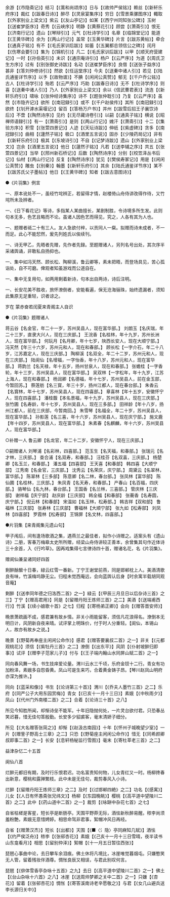 <!-- { "loadSidebar": true } -->
余游【《市隐斋记》】结习【《暠和尚颂序》】日与【《故帅严侯铭》】赖丝【《新轩乐府序》】裁红【《跋春日诗》】醉尽【《灵泉宴集序》】穷日【《雪景乘骡图序》】輙取【《外家别业上梁文》】紫云【《友山亭记》】如某【《西宁州同知张公碑》】玉树【《送崔梦臣序》】奇秀【《云峡序》】明静【《黄蔡花引》】顾尝【《萧斋引》】恨无【《济南行记》】遗山【《琴辩引》】元气【《杜诗学引》】名章【《临锦堂记》】能道【《王黄华碑》】余为【《两山行记》】盖常【《玉黄华碑》】片言【《跋苏黄帖》】牵合【《通真子铭》】有不【《毛氏家训后跋》】如蓄【《五翼都总领信公之碑》】闰月【《伤寒会要引》】集为【《锦机引》】凡二【《毛氏家训后跋》】以甲【《顺天府营建记》】一时【《孙伯英引》】未识【《通宗庵诗引》】杨户【《云严序》】为道【《周氏卫生方序》】过有【《别张御史诗跋》】名动【《送崔梦臣序》】良借【《送张子益序》】甚非【《答刘仲修诗引》】然欲【《任运堂序》】今夫【《送秦中诸人引》】若见【《陆氏通鉴详节序》】以予【《故物谱》】不腆【《闲闲公真赞》】郁无【《千户乔公铭》】古人【《杜诗学引》】殆若【《云严序》】巧助【《跋春日诗》】无不【《杜诗学序》】则喜【《送秦中诸人引》】乃人【《外家别业上梁文》】余以《信武曹君表》】流连【《新轩乐府引》】啸咏【《张仲经诗集序》】诗不【《题张仲耽引》】乃复【《云严序》】虽然【《市隐齐记》】欲所【《南冠録引》】或不【《千户赵侯传》】其所【《南冠録引》】欲终【《钊开滹水渠堰记》】留百【《答杨万户书》】并州【《跋雪后招王子襄饮诗后》】不啻【《陶然诗序》】见约【《无尽藏诗卷引》】以嗣【《通真子铭》】横说【《昭禅师语録引》】有一【《萧斋引》】是则【《两山行记》】媿汗【《萧斋引》】十二【《集验方序》】积雪【《张萱四景记》】人迹【《天坛诗跋》】伸纸【《紫虚碑》】贪多【《南冠録引》】曲相【《蘧然子铭》】极口【《酒里五言说》】固亦【《少陵药局记》】非有【《新轩乐府引》】极其【《东坡诗引》】不自【《记梦诗跋》】遗山【《外家别业上梁文》】岂余【《酒里五言说》】他日【《蘧然子铭》】凡若【《送李辅之序》】共五【《张萱四景记》】当举【《邢州新石桥记》】后数【《陶然诗序》】分别【《校笠泽丛书后记》】仙材【《两山行记》】反复【《陶然诗序》】犹见【《樊侯寿冢记》】用是【《闲闲公真赞》】雕虫【《别秦》】翰墨【《新轩乐府引》】其余【《陆氏通鉴详节序》】某不【《跋苏氏父子墨帖》】他日【《王黄华碑》】知者【《跋古意图诗》】

●《片羽集》例言

一、原本讹处不一，虽经竹垞辨正，若留得才情，赵楼倚山舟侍讲改得作待，又竹垞所未及辨者。

一、《日下看花记》等诗，多指某人某曲擅长，某剧制胜，令诗境多所生发。此则句本无多，色艺且略而不论。虽诸人因色艺而得见，究之，人各有其为人也。

一、题赠者祗二十有三人。友人急欲付梓，以贡同人一粲。拟赠而诗未成者，不一而足。此心不能恝然，爰先列姓氏以俟续刊。

一、诗无甲乙，先晤者先赠，先作者先録。至题赠诸人，另列名号出处，其次序半采诸舆诵，非敢私自扬抑也。

一、集中如冯天然、顾长松、陶柳溪，鲁云卿等，素未把晤，而登场具见，苦心孤诣处，自不可磨。俾观者知虽游戏而公道自在。

一、集中无复用句，如两用剩着新诗，句本出自两诗，诗后注明。

一、长安花美不胜收，旅怀潦倒者，安能看遍，保无沧海骊珠，始终遗漏者，须知此集原无足重轻，识者谅之。

岁在 蒙赤奋若闰夏来青阁主人自识

●《片羽集》题赠诸人

蒋云谷【名金官，年二十一岁，苏州吴县人，现在富华部。】
刘朗玉【名庆瑞，年二十三岁，直隶大兴人，现在三庆部。】
王浣香【名桂林，年十九岁，苏州长洲人，现在富华部。】
何玩月【名月卿，年十七岁，陜西长安人，现在大顺宁部。】
冯天然【年三十六岁，苏州元和人，现在和春部。】
顾长松【一字介石，年二十八岁，江苏嘉定人，现在三庆部。】
陶柳溪【名双全，年二十二岁，苏州元和人，现在三庆部。】
陆阆仙【名增福，一字怡香，年十八岁，苏州元和人，现在富华部。】
蒋韵兰【名天禄，年十五岁，扬州甘泉人，现在和春部。】
张蟾桂【一字香轮，年十三岁，苏州吴县人，现在富华部。】
吴双林【一字松年，年十九岁，江苏上海人，现在和春部。】
杨润卿【名德福，年十七岁，苏州吴县人，前在金玉部，今暂回苏。】
蔡莲舫【名三寳，年三十岁，扬州江都人，现在春台部。】
朱香云【名寳林，年十七岁，苏州吴县人，现在四喜部。】
章喜林【年十五岁，安徽怀宁人，现在四喜部。】
潘桂馥【本名景福，年十九岁，苏州吴县人，现在三庆部。】
张竹圃【名寿龄，年十七岁，苏州吴县人，现在三多部。】
田祥龄【年十八岁，扬州江都人，前在三庆部，今暂南回。】
朱雪琴【名福全，年二十岁，苏州吴县人，现在富华部。】
孙影莲【名三喜，年十六岁，苏州吴县人，现在庆宁部。】
施文鹿【年十四岁，苏州吴县人，现在富华部。】
朱素春【名麒麟，年十六岁，苏州吴县人，现在富华部。】

○补赠一人
鲁云卿【名龙官，年二十二岁，安徽怀宁人，现在三庆部。】

○嗣赠诸人
刘琴浦【名彩林，四喜部。】
范玉生【名天福，和春部。】
张瑞元【名才林，三庆部。】
查合浦【名双寿，和春部。】
汪桂芬【名双喜，三庆部。】
杨楚卿【名玉兰，和春部。】
潘五福【四喜部】
王天喜【和春部】
韩四喜【大顺宁部】
江秀南【名金官，三庆部。】
沈秀云【名荣庆，庆宁部。】
周黛云【名翠林，富华部。】
陈翠林【三多部】
陈意卿【名二林，春台部。】
张凤林【富华部】
陈仙圃【名桂林，三庆部。】
朱凤青【名天寿，和春部。】
产春山【名百福，四庆部。】
骆琴仙【名九林，春台部。】
王国香【名兰林，三喜部。】
管庆林【三庆部】
谢祥福【庆宁部】
赵庆龄【三庆部】
韩全福【和春部】
张蘅香【名寿圆，庆宁部。】
倪云林【和春部】
宋温如【名玉林，松寿部。】
韩吉祥【双和部】
鲁福林【三庆部】
张寿林【三庆部】
曹福林【大顺宁部】
张九如【松寿部】
刘凤林【四喜部】
罗霞林【松寿部】
王锦屏【名文林，四喜部。】

●片羽集【来青阁集元遗山句】

甲子闱后，间有逢场歌酒之集，遇燕兰之最佳者，拟作小诗赠之。适案头有《遗山诗》二册，客春万梅皋太史所所赠，经梁山舟侍讲较正善本，余曾集其句作近体诗三十余首，入《行吟草》。因再戏集得七言律诗四十首，赠诸名花，名《片羽集》。

赠阆仙兼呈诸同好四首

剩醉酴醿十日春，緑云红雪一番新。丁宁王谢堂前燕，同是邯郸枕上人。美酒清歌良有味，竹溪梅坞静无尘。归程未觉西庵远，会向蓝舆认后身【时余寓半载胡同观音庵】

剩醉【《送李同年德之归洛西二首》之一】緑云【《甲辰三月旦日以后杂诗三首》之三】丁宁【《赠高君用》】同是【《留赠丹阳王炼师三首》之二】美酒【《送端甫西行》】竹溪【《续小娘歌十首》之七】归程【《寄杨弟正卿》】会向【《赠答晋安师》】

晩景萧疏画不成，感君兼有故乡情。非关小雨能留客，须信凡花浪得名。潦倒本无明日计，风阴新自夜来晴。试评掌上明珠价，付于时人分重轻。【阆仙，本锡山人，故亦有故乡之说。】

晚景【《野菊再奉座主闲闲公命作》】感君【《赠答要襄叔二首》之一】非关【《元都观桃花》】须信【《紫牡丹三首》之二】潦倒【《出东平》】风阴【《仆射坡醉归即事》】试评【《赠李子范家儿子》】付与【《王子端内翰山水同屏山赋二首》之一】

同向春风舞一场，书生技痒爱论量。渭川云水三千顷，乐府金钗十二行。青女有功加粉泽，素娥多自怨昏黄。凤山可是生来巧，合着黄金铸子昂。【琴川赵凤山明府亦深为推许。】

同向【《蓝采和像》】书生【《论诗第三十首》】渭川【《乔夫人墨竹三首》之二】乐府【《同严公子大用东园赏梅》】青女【《已亥十一月十三日》】素娥【《中秋雨夕》】凤山【《代州门外南楼二首》之二】合着【《论诗三十首》之八】

所见今知胜所闻，却惭诗垒不能军。十年旧隐抛何处，一片灵台欲付君。只恐春丛笑迟暮，惜无佳句答殷勤。长安多少貂裘客，毫末清妍子细分。

所见【《大名赠答张简之》】却惭【《赵汲古南园》】十年【《怀州子城晚望少室》】一片【《赠訾子野高士三章》之二】只恐【《野菊座主闲闲公命作》】惜无【《同希颜卿叔即事二首》之一】长安【《息轩杨秘监行雪图》】毫末【《寄杜莘老三首》之二】

益津杂忆二十五首

阆仙八首

烂醉元都旧有期，及时行乐恨君迟。功名富贵知何物，儿女青红又一时。杨柳搀春出新意，樱桃和露亸繁枝。此中未是无佳句，裁剪春风入小诗。

烂醉【《留赠丹阳王炼师三章》之二】及时【《过邯郸四絶》之二】功名【《感寓》】儿女【《人日有怀愚斋张兄纬文》】杨柳【《东园晚眺》】樱桃【《高平道中望陵川二首》之二】此中【《药山道中二首》之一】裁剪【《咏缾中杂花七首》之七】

自省枯槎是客星，短长亭是断肠亭。天围平野莽无际，酒怯新秋醉易醒。秾李尚须羞粉艶，素娥无意惜娉婷。相思命驾非君事，絮帽冲风日再经。

自省【《赠萧汉杰》】短长【《出都》】天围【《■〈氵隐〉亭同麻知几赋》】酒怯【《约严侯泛舟》】秾李【《张邨杏花》】素娥【《己亥十一月十三日雪晴，夜半读书山东龛看月》】相思【《留别仲泽》】絮帽【《十一月五日暂往西张》】

琵琶心事曲中论，去日攀车余泪痕。佛土休将凡境比，冰崖唯觉暮烟屯。只嫌憨笑无人管，留着残妆伴酒尊。惆怅良辰又相误，与君此别叹何言。

琵琶【《俳体雪香亭杂咏十五首》之九】去日【《高平道中望陵川二首》之一】佛土【《台山杂咏十六首》之八】冰崖【《送周帅梦卿之关中二首》之一】只嫌【《杏花》】留着【《张邨杏花》】惆怅【《寄答溪南诗老辛愿敬之》】与君【《女几山避兵送李长源归关中》】

